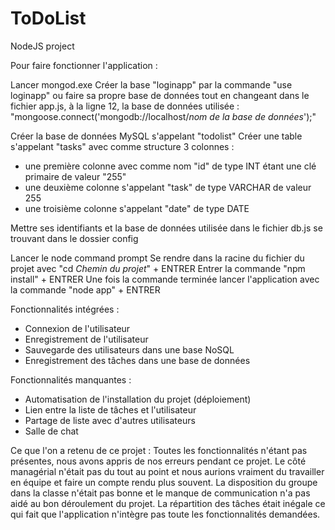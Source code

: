 # ToDoList
NodeJS project

Pour faire fonctionner l'application :

Lancer mongod.exe
Créer la base "loginapp" par la commande "use loginapp" ou 
faire sa propre base de données tout en changeant dans le fichier app.js, à la ligne 12, la base de données utilisée : 
"mongoose.connect('mongodb://localhost/*nom de la base de données*');"

Créer la base de données MySQL s'appelant "todolist"
Créer une table s'appelant "tasks" avec comme structure 3 colonnes :
- une première colonne avec comme nom "id" de type INT étant une clé primaire de valeur "255"
- une deuxième colonne s'appelant "task" de type VARCHAR de valeur 255
- une troisième colonne s'appelant "date" de type DATE

Mettre ses identifiants et la base de données utilisée dans le fichier db.js se trouvant dans le dossier config

Lancer le node command prompt
Se rendre dans la racine du fichier du projet avec "cd *Chemin du projet*" + ENTRER
Entrer la commande "npm install" + ENTRER
Une fois la commande terminée lancer l'application avec la commande "node app" + ENTRER


Fonctionnalités intégrées :
- Connexion de l'utilisateur
- Enregistrement de l'utilisateur
- Sauvegarde des utilisateurs dans une base NoSQL
- Enregistrement des tâches dans une base de données


Fonctionnalités manquantes :
- Automatisation de l'installation du projet (déploiement)
- Lien entre la liste de tâches et l'utilisateur
- Partage de liste avec d'autres utilisateurs
- Salle de chat


Ce que l'on a retenu de ce projet :
Toutes les fonctionnalités n'étant pas présentes, nous avons appris de nos erreurs pendant ce projet.
Le côté managérial n'était pas du tout au point et nous aurions vraiment du travailler en équipe et faire un compte rendu plus souvent.
La disposition du groupe dans la classe n'était pas bonne et le manque de communication n'a pas aidé au bon déroulement du projet.
La répartition des tâches était inégale ce qui fait que l'application n'intègre pas toute les fonctionnalités demandées.
